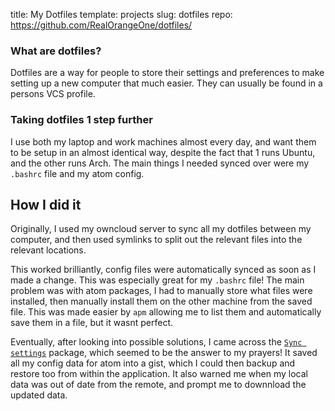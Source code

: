 title: My Dotfiles
template: projects
slug: dotfiles
repo: https://github.com/RealOrangeOne/dotfiles/

### What are dotfiles?
Dotfiles are a way for people to store their settings and preferences to make setting up a new computer that much easier. They can usually be found in a persons VCS profile.

### Taking dotfiles 1 step further
I use both my laptop and work machines almost every day, and want them to be setup in an almost identical way, despite the fact that 1 runs Ubuntu, and the other runs Arch. The main things I needed synced over were my `.bashrc` file and my atom config.

## How I did it
Originally, I used my owncloud server to sync all my dotfiles between my computer, and then used symlinks to split out the relevant files into the relevant locations.

This worked brilliantly, config files were automatically synced as soon as I made a change. This was especially great for my `.bashrc` file! The main problem was with atom packages, I had to manually store what files were installed, then manually install them on the other machine from the saved file. This was made easier by `apm` allowing me to list them and automatically save them in a file, but it wasnt perfect.

Eventually, after looking into possible solutions, I came across the [`Sync settings`](https://atom.io/packages/sync-settings) package, which seemed to be the answer to my prayers! It saved all my config data for atom into a gist, which I could then backup and restore too from within the application. It also warned me when my local data was out of date from the remote, and prompt me to downnload the updated data.
